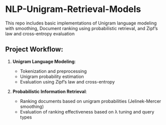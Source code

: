 # NLP-Unigram-Retrieval-Models
This repo includes basic implementations of Unigram language modeling with smoothing, Document ranking using probabilistic retrieval, and Zipf’s law and cross-entropy evaluation

## Project Workflow:
1. **Unigram Language Modeling**:

   * Tokenization and preprocessing
   * Unigram probability estimation
   * Evaluation using Zipf’s law and cross-entropy

2. **Probabilistic Information Retrieval**:

   * Ranking documents based on unigram probabilities (Jelinek-Mercer smoothing)
   * Evaluation of ranking effectiveness based on λ tuning and query types

